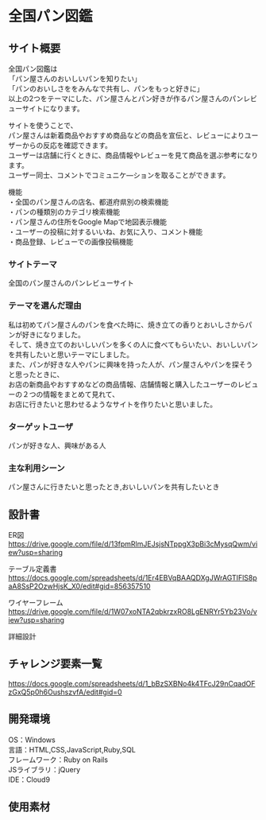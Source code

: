 # 全国パン図鑑

## サイト概要
全国パン図鑑は  
「パン屋さんのおいしいパンを知りたい」  
「パンのおいしさををみんなで共有し、パンをもっと好きに」  
以上の2つをテーマにした、パン屋さんとパン好きが作るパン屋さんのパンレビューサイトになります。

サイトを使うことで、    
パン屋さんは新着商品やおすすめ商品などの商品を宣伝と、レビューによりユーザーからの反応を確認できます。  
ユーザーは店舗に行くときに、商品情報やレビューを見て商品を選ぶ参考になります。  
ユーザー同士、コメントでコミュニケ―ションを取ることができます。

機能  
・全国のパン屋さんの店名、都道府県別の検索機能  
・パンの種類別のカテゴリ検索機能  
・パン屋さんの住所をGoogle Mapで地図表示機能  
・ユーザーの投稿に対するいいね、お気に入り、コメント機能  
・商品登録、レビューでの画像投稿機能  

### サイトテーマ    
全国のパン屋さんのパンレビューサイト

### テーマを選んだ理由  
私は初めてパン屋さんのパンを食べた時に、焼き立ての香りとおいしさからパンが好きになりました。  
そして、焼き立てのおいしいパンを多くの人に食べてもらいたい、おいしいパンを共有したいと思いテーマにしました。  
また、パンが好きな人やパンに興味を持った人が、パン屋さんやパンを探そうと思ったときに、  
お店の新商品やおすすめなどの商品情報、店舗情報と購入したユーザーのレビューの２つの情報をまとめて見れて、  
お店に行きたいと思わせるようなサイトを作りたいと思いました。  

### ターゲットユーザ  
パンが好きな人、興味がある人  

### 主な利用シーン  
パン屋さんに行きたいと思ったとき,おいしいパンを共有したいとき 

## 設計書   
ER図  
https://drive.google.com/file/d/13fpmRlmJEJsjsNTppgX3pBi3cMysqQwm/view?usp=sharing  

テーブル定義書  
https://docs.google.com/spreadsheets/d/1Er4EBVqBAAQDXgJWrAGTIFlS8paA8SsP2OzwHjsK_X0/edit#gid=856357510  

ワイヤーフレーム    
https://drive.google.com/file/d/1W07xoNTA2qbkrzxRO8LgENRYr5Yb23Vo/view?usp=sharing

詳細設計    

## チャレンジ要素一覧    
https://docs.google.com/spreadsheets/d/1_bBzSXBNo4k4TFcJ29nCqadOFzGxQ5p0h6OushszvfA/edit#gid=0

## 開発環境  
 OS：Windows  
言語：HTML,CSS,JavaScript,Ruby,SQL  
フレームワーク：Ruby on Rails  
JSライブラリ：jQuery  
IDE：Cloud9  

## 使用素材
